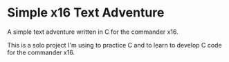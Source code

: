 # Simple x16 Text Adventure

 A simple text adventure written in C for the commander x16.

 This is a solo project I'm using to practice C and to learn to develop C code for the commander x16.
